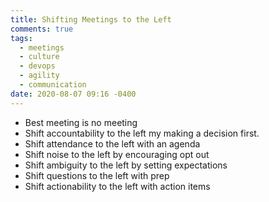 ```yaml
---
title: Shifting Meetings to the Left
comments: true
tags:
  - meetings
  - culture
  - devops
  - agility
  - communication
date: 2020-08-07 09:16 -0400
---
```

* Best meeting is no meeting
* Shift accountability to the left my making a decision first.
* Shift attendance to the left with an agenda
* Shift noise to the left by encouraging opt out
* Shift ambiguity to the left by setting expectations
* Shift questions to the left with prep
* Shift actionability to the left with action items